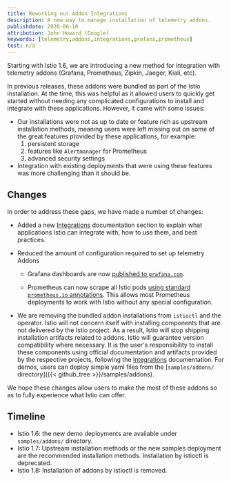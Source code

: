 ```yaml
---
title: Reworking our Addon Integrations
description: A new way to manage installation of telemetry addons.
publishdate: 2020-06-10
attribution: John Howard (Google)
keywords: [telemetry,addons,integrations,grafana,prometheus]
test: n/a
---
```


Starting with Istio 1.6, we are introducing a new method for integration with telemetry addons (Grafana, Prometheus, Zipkin, Jaeger, Kiali, etc).

In previous releases, these addons were bundled as part of the Istio installation. At the time, this was helpful as it allowed users to quickly get started without needing any complicated configurations to install and integrate with these applications. However, it came with some issues:

* Our installations were not as up to date or feature rich as upstream installation methods, meaning users were left missing out on some of the great features provided by these applications, for example:
    1. persistent storage
    1. features like `Alertmanager` for Prometheus
    1. advanced security settings
*  Integration with existing deployments that were using these features was more challenging than it should be.

## Changes

In order to address these gaps, we have made a number of changes:

* Added a new [Integrations](/docs/ops/integrations/) documentation section to explain what applications Istio can integrate with, how to use them, and best practices.

* Reduced the amount of configuration required to set up telemetry Addons

  * Grafana dashboards are now [published to `grafana.com`](/docs/ops/integrations/grafana/#import-from-grafana-com).

  * Prometheus can now scrape all Istio pods [using standard `prometheus.io` annotations](/docs/ops/integrations/prometheus/#option-2-metrics-merging). This allows most Prometheus deployments to work with Istio without any special configuration.

* We are removing the bundled addon installations from `istioctl` and the operator. Istio will not concern itself with installing components that are not delivered by the Istio project. As a result, Istio will stop shipping installation artifacts related to addons. Istio will guarantee version compatibility where necessary. It is the user's responsibility to install these components using official documentation and artifacts provided by the respective projects, following the [Integrations](/docs/ops/integrations/) documentation. For demos, users can deploy simple yaml files from the [`samples/addons/` directory]({{< github_tree >}}/samples/addons).

We hope these changes allow users to make the most of these addons so as to fully experience what Istio can offer.

## Timeline

* Istio 1.6: the new demo deployments are available under `samples/addons/` directory.
* Istio 1.7: Upstream installation methods or the new samples deployment are the recommended installation methods. Installation by istioctl is deprecated.
* Istio 1.8: Installation of addons by istioctl is removed.
